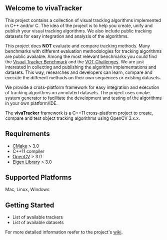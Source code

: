 ## Welcome to vivaTracker

This project contains a collection of visual tracking algorithms implemented in C++ and/or C. 
The idea of the project is to help you create, unify and publish your visual tracking algorithms. 
We also include public tracking datasets for easy integration and analysis of the algorithms. 


This project does **NOT** evaluate and compare tracking methods. Many benchmarks with different evaluation methodologies for tracking algorithms are public available.
Among the most relevant benchmarks you could find the [Visual Tracker Benchmark](https://sites.google.com/site/trackerbenchmark/benchmarks/v10) and the [VOT Challenges](http://www.votchallenge.net).
We are just interested in collecting and publishing the algorithm implementations and datasets.
This way, researches and developers can learn, compare and execute the different methods on their own sequences or existing datasets. 
 
We provide a cross-platform framework for easy integration and execution of tracking algorithms on annotated datasets. The project uses cmake system generator to facilitate the development and testing of the algorithms in your own platform/IDE.

The **vivaTracker** framework is a C++11 cross-platform project to create, compare and test object tracking algorithms using OpenCV 3.x.x. 


## Requirements
* [CMake](http://cmake.org) > 3.0
* C++11 compiler
* [OpenCV](http://opencv.org) > 3.0
* [Eigen Library](http://eigen.tuxfamily.org/index.php?title=Main_Page) > 3.0


## Supported Platforms
Mac, Linux, Windows

## Getting Started
* List of available trackers 
* List of available datasets



For more detailed information reefer to the project's  [wiki](https://github.com/asolis/vivaTracker/wiki).